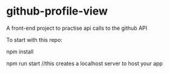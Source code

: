 # github-profile-view
A front-end project to practise api calls to the github API

To start with this repo:

npm install

npm run start //this creates a localhost server to host your app
